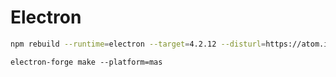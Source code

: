 # Electron

```bash
npm rebuild --runtime=electron --target=4.2.12 --disturl=https://atom.io/download/atom-shell --abi=69
```

```text
electron-forge make --platform=mas
```

